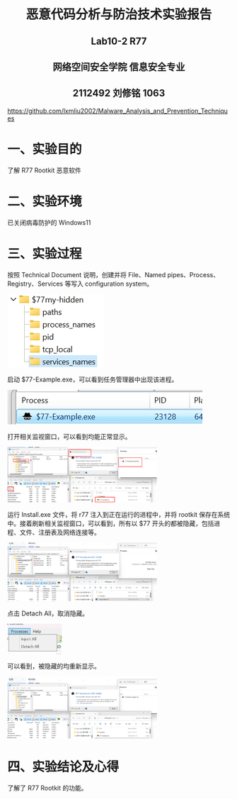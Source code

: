 # <center>**恶意代码分析与防治技术实验报告**</center>

## <center>Lab10-2 R77</center>

## <center> **网络空间安全学院 信息安全专业**</center>

## <center> **2112492 刘修铭 1063**</center>

https://github.com/lxmliu2002/Malware_Analysis_and_Prevention_Techniques

# 一、实验目的

了解 R77 Rootkit 恶意软件



# 二、实验环境

已关闭病毒防护的 Windows11



# 三、实验过程

按照 Technical Document 说明，创建并将 File、Named pipes、Process、Registry、Services 等写入 configuration system。

![](./pic/%E5%BE%AE%E4%BF%A1%E6%88%AA%E5%9B%BE_20231109211820.png)

启动 $77-Example.exe，可以看到任务管理器中出现该进程。

![](./pic/%E5%BE%AE%E4%BF%A1%E6%88%AA%E5%9B%BE_20231109212239.png)

打开相关监视窗口，可以看到均能正常显示。

<img src="./pic/%E5%BE%AE%E4%BF%A1%E5%9B%BE%E7%89%87_20231106104515.png" style="zoom: 33%;" />

运行 Install.exe 文件，将 r77 注入到正在运行的进程中，并将 rootkit 保存在系统中。接着刷新相关监视窗口，可以看到，所有以 $77 开头的都被隐藏，包括进程、文件、注册表及网络连接等。

<img src="./pic/%E5%BE%AE%E4%BF%A1%E5%9B%BE%E7%89%87_20231106104559.png" style="zoom:33%;" />

点击 Detach All，取消隐藏。

<img src="./pic/Screenshot%202023-11-06%20110155.png" style="zoom:50%;" />

可以看到，被隐藏的均重新显示。

<img src="./pic/%E5%BE%AE%E4%BF%A1%E5%9B%BE%E7%89%87_20231106104644.png" style="zoom:33%;" />



# 四、实验结论及心得

了解了 R77 Rootkit 的功能。

